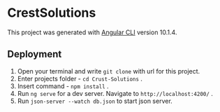 # CrestSolutions

This project was generated with [Angular CLI](https://github.com/angular/angular-cli) version 10.1.4.

## Deployment
1. Open your terminal and write  `git clone`  with url for this project.
2. Enter projects folder -  `cd Crust-Solutions` .
3. Insert command -  `npm install` .
4. Run  `ng serve`  for a dev server. Navigate to  `http://localhost:4200/` .
5. Run  `json-server --watch db.json`  to start json server.

